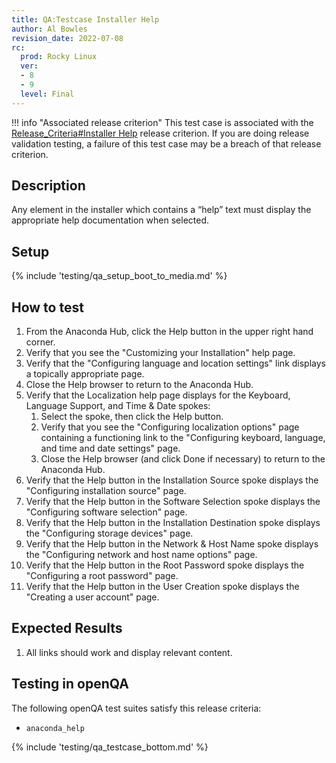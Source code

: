 ```yaml
---
title: QA:Testcase Installer Help
author: Al Bowles
revision_date: 2022-07-08
rc:
  prod: Rocky Linux
  ver:
  - 8
  - 9
  level: Final
---
```


!!! info "Associated release criterion"
    This test case is associated with the [Release_Criteria#Installer Help](9_release_criteria.md#installer-help) release criterion. If you are doing release validation testing, a failure of this test case may be a breach of that release criterion.

## Description
Any element in the installer which contains a “help” text must display the appropriate help documentation when selected.

## Setup
{% include 'testing/qa_setup_boot_to_media.md' %}

## How to test
1. From the Anaconda Hub, click the Help button in the upper right hand corner.
1. Verify that you see the "Customizing your Installation" help page.
1. Verify that the "Configuring language and location settings" link displays a topically appropriate page.
1. Close the Help browser to return to the Anaconda Hub.
1. Verify that the Localization help page displays for the Keyboard, Language Support, and Time & Date spokes:
    1. Select the spoke, then click the Help button.
    1. Verify that you see the "Configuring localization options" page containing a functioning link to the "Configuring keyboard, language, and time and date settings" page.
    1. Close the Help browser (and click Done if necessary) to return to the Anaconda Hub.
1. Verify that the Help button in the Installation Source spoke displays the "Configuring installation source" page.
1. Verify that the Help button in the Software Selection spoke displays the "Configuring software selection" page.
1. Verify that the Help button in the Installation Destination spoke displays the "Configuring storage devices" page.
1. Verify that the Help button in the Network & Host Name spoke displays the "Configuring network and host name options" page.
1. Verify that the Help button in the Root Password spoke displays the "Configuring a root password" page.
1. Verify that the Help button in the User Creation spoke displays the "Creating a user account" page.

## Expected Results
1. All links should work and display relevant content.

## Testing in openQA
The following openQA test suites satisfy this release criteria:

- `anaconda_help`

{% include 'testing/qa_testcase_bottom.md' %}
